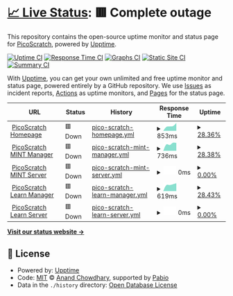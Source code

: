 # [📈 Live Status](https://status.picoscratch.de): <!--live status--> **🟥 Complete outage**

This repository contains the open-source uptime monitor and status page for [PicoScratch](https://www.picoscratch.de), powered by [Upptime](https://github.com/upptime/upptime).

[![Uptime CI](https://github.com/picoscratch/upptime/workflows/Uptime%20CI/badge.svg)](https://github.com/picoscratch/upptime/actions?query=workflow%3A%22Uptime+CI%22)
[![Response Time CI](https://github.com/picoscratch/upptime/workflows/Response%20Time%20CI/badge.svg)](https://github.com/picoscratch/upptime/actions?query=workflow%3A%22Response+Time+CI%22)
[![Graphs CI](https://github.com/picoscratch/upptime/workflows/Graphs%20CI/badge.svg)](https://github.com/picoscratch/upptime/actions?query=workflow%3A%22Graphs+CI%22)
[![Static Site CI](https://github.com/picoscratch/upptime/workflows/Static%20Site%20CI/badge.svg)](https://github.com/picoscratch/upptime/actions?query=workflow%3A%22Static+Site+CI%22)
[![Summary CI](https://github.com/picoscratch/upptime/workflows/Summary%20CI/badge.svg)](https://github.com/picoscratch/upptime/actions?query=workflow%3A%22Summary+CI%22)

With [Upptime](https://upptime.js.org), you can get your own unlimited and free uptime monitor and status page, powered entirely by a GitHub repository. We use [Issues](https://github.com/picoscratch/upptime/issues) as incident reports, [Actions](https://github.com/picoscratch/upptime/actions) as uptime monitors, and [Pages](https://status.picoscratch.de) for the status page.

<!--start: status pages-->
<!-- This summary is generated by Upptime (https://github.com/upptime/upptime) -->
<!-- Do not edit this manually, your changes will be overwritten -->
<!-- prettier-ignore -->
| URL | Status | History | Response Time | Uptime |
| --- | ------ | ------- | ------------- | ------ |
| <img alt="" src="https://icons.duckduckgo.com/ip3/www.picoscratch.de.ico" height="13"> [PicoScratch Homepage](https://www.picoscratch.de) | 🟥 Down | [pico-scratch-homepage.yml](https://github.com/picoscratch/upptime/commits/HEAD/history/pico-scratch-homepage.yml) | <details><summary><img alt="Response time graph" src="./graphs/pico-scratch-homepage/response-time-week.png" height="20"> 853ms</summary><br><a href="https://status.picoscratch.de/history/pico-scratch-homepage"><img alt="Response time 893" src="https://img.shields.io/endpoint?url=https%3A%2F%2Fraw.githubusercontent.com%2Fpicoscratch%2Fupptime%2FHEAD%2Fapi%2Fpico-scratch-homepage%2Fresponse-time.json"></a><br><a href="https://status.picoscratch.de/history/pico-scratch-homepage"><img alt="24-hour response time 939" src="https://img.shields.io/endpoint?url=https%3A%2F%2Fraw.githubusercontent.com%2Fpicoscratch%2Fupptime%2FHEAD%2Fapi%2Fpico-scratch-homepage%2Fresponse-time-day.json"></a><br><a href="https://status.picoscratch.de/history/pico-scratch-homepage"><img alt="7-day response time 853" src="https://img.shields.io/endpoint?url=https%3A%2F%2Fraw.githubusercontent.com%2Fpicoscratch%2Fupptime%2FHEAD%2Fapi%2Fpico-scratch-homepage%2Fresponse-time-week.json"></a><br><a href="https://status.picoscratch.de/history/pico-scratch-homepage"><img alt="30-day response time 905" src="https://img.shields.io/endpoint?url=https%3A%2F%2Fraw.githubusercontent.com%2Fpicoscratch%2Fupptime%2FHEAD%2Fapi%2Fpico-scratch-homepage%2Fresponse-time-month.json"></a><br><a href="https://status.picoscratch.de/history/pico-scratch-homepage"><img alt="1-year response time 893" src="https://img.shields.io/endpoint?url=https%3A%2F%2Fraw.githubusercontent.com%2Fpicoscratch%2Fupptime%2FHEAD%2Fapi%2Fpico-scratch-homepage%2Fresponse-time-year.json"></a></details> | <details><summary><a href="https://status.picoscratch.de/history/pico-scratch-homepage">28.36%</a></summary><a href="https://status.picoscratch.de/history/pico-scratch-homepage"><img alt="All-time uptime 79.69%" src="https://img.shields.io/endpoint?url=https%3A%2F%2Fraw.githubusercontent.com%2Fpicoscratch%2Fupptime%2FHEAD%2Fapi%2Fpico-scratch-homepage%2Fuptime.json"></a><br><a href="https://status.picoscratch.de/history/pico-scratch-homepage"><img alt="24-hour uptime 35.71%" src="https://img.shields.io/endpoint?url=https%3A%2F%2Fraw.githubusercontent.com%2Fpicoscratch%2Fupptime%2FHEAD%2Fapi%2Fpico-scratch-homepage%2Fuptime-day.json"></a><br><a href="https://status.picoscratch.de/history/pico-scratch-homepage"><img alt="7-day uptime 28.36%" src="https://img.shields.io/endpoint?url=https%3A%2F%2Fraw.githubusercontent.com%2Fpicoscratch%2Fupptime%2FHEAD%2Fapi%2Fpico-scratch-homepage%2Fuptime-week.json"></a><br><a href="https://status.picoscratch.de/history/pico-scratch-homepage"><img alt="30-day uptime 11.60%" src="https://img.shields.io/endpoint?url=https%3A%2F%2Fraw.githubusercontent.com%2Fpicoscratch%2Fupptime%2FHEAD%2Fapi%2Fpico-scratch-homepage%2Fuptime-month.json"></a><br><a href="https://status.picoscratch.de/history/pico-scratch-homepage"><img alt="1-year uptime 79.69%" src="https://img.shields.io/endpoint?url=https%3A%2F%2Fraw.githubusercontent.com%2Fpicoscratch%2Fupptime%2FHEAD%2Fapi%2Fpico-scratch-homepage%2Fuptime-year.json"></a></details>
| <img alt="" src="https://icons.duckduckgo.com/ip3/mint.picoscratch.de.ico" height="13"> [PicoScratch MINT Manager](https://mint.picoscratch.de) | 🟥 Down | [pico-scratch-mint-manager.yml](https://github.com/picoscratch/upptime/commits/HEAD/history/pico-scratch-mint-manager.yml) | <details><summary><img alt="Response time graph" src="./graphs/pico-scratch-mint-manager/response-time-week.png" height="20"> 736ms</summary><br><a href="https://status.picoscratch.de/history/pico-scratch-mint-manager"><img alt="Response time 865" src="https://img.shields.io/endpoint?url=https%3A%2F%2Fraw.githubusercontent.com%2Fpicoscratch%2Fupptime%2FHEAD%2Fapi%2Fpico-scratch-mint-manager%2Fresponse-time.json"></a><br><a href="https://status.picoscratch.de/history/pico-scratch-mint-manager"><img alt="24-hour response time 794" src="https://img.shields.io/endpoint?url=https%3A%2F%2Fraw.githubusercontent.com%2Fpicoscratch%2Fupptime%2FHEAD%2Fapi%2Fpico-scratch-mint-manager%2Fresponse-time-day.json"></a><br><a href="https://status.picoscratch.de/history/pico-scratch-mint-manager"><img alt="7-day response time 736" src="https://img.shields.io/endpoint?url=https%3A%2F%2Fraw.githubusercontent.com%2Fpicoscratch%2Fupptime%2FHEAD%2Fapi%2Fpico-scratch-mint-manager%2Fresponse-time-week.json"></a><br><a href="https://status.picoscratch.de/history/pico-scratch-mint-manager"><img alt="30-day response time 734" src="https://img.shields.io/endpoint?url=https%3A%2F%2Fraw.githubusercontent.com%2Fpicoscratch%2Fupptime%2FHEAD%2Fapi%2Fpico-scratch-mint-manager%2Fresponse-time-month.json"></a><br><a href="https://status.picoscratch.de/history/pico-scratch-mint-manager"><img alt="1-year response time 865" src="https://img.shields.io/endpoint?url=https%3A%2F%2Fraw.githubusercontent.com%2Fpicoscratch%2Fupptime%2FHEAD%2Fapi%2Fpico-scratch-mint-manager%2Fresponse-time-year.json"></a></details> | <details><summary><a href="https://status.picoscratch.de/history/pico-scratch-mint-manager">28.38%</a></summary><a href="https://status.picoscratch.de/history/pico-scratch-mint-manager"><img alt="All-time uptime 79.68%" src="https://img.shields.io/endpoint?url=https%3A%2F%2Fraw.githubusercontent.com%2Fpicoscratch%2Fupptime%2FHEAD%2Fapi%2Fpico-scratch-mint-manager%2Fuptime.json"></a><br><a href="https://status.picoscratch.de/history/pico-scratch-mint-manager"><img alt="24-hour uptime 35.75%" src="https://img.shields.io/endpoint?url=https%3A%2F%2Fraw.githubusercontent.com%2Fpicoscratch%2Fupptime%2FHEAD%2Fapi%2Fpico-scratch-mint-manager%2Fuptime-day.json"></a><br><a href="https://status.picoscratch.de/history/pico-scratch-mint-manager"><img alt="7-day uptime 28.38%" src="https://img.shields.io/endpoint?url=https%3A%2F%2Fraw.githubusercontent.com%2Fpicoscratch%2Fupptime%2FHEAD%2Fapi%2Fpico-scratch-mint-manager%2Fuptime-week.json"></a><br><a href="https://status.picoscratch.de/history/pico-scratch-mint-manager"><img alt="30-day uptime 11.61%" src="https://img.shields.io/endpoint?url=https%3A%2F%2Fraw.githubusercontent.com%2Fpicoscratch%2Fupptime%2FHEAD%2Fapi%2Fpico-scratch-mint-manager%2Fuptime-month.json"></a><br><a href="https://status.picoscratch.de/history/pico-scratch-mint-manager"><img alt="1-year uptime 79.68%" src="https://img.shields.io/endpoint?url=https%3A%2F%2Fraw.githubusercontent.com%2Fpicoscratch%2Fupptime%2FHEAD%2Fapi%2Fpico-scratch-mint-manager%2Fuptime-year.json"></a></details>
| <img alt="" src="https://icons.duckduckgo.com/ip3/mintsrv.picoscratch.de.ico" height="13"> [PicoScratch MINT Server](https://mintsrv.picoscratch.de) | 🟥 Down | [pico-scratch-mint-server.yml](https://github.com/picoscratch/upptime/commits/HEAD/history/pico-scratch-mint-server.yml) | <details><summary><img alt="Response time graph" src="./graphs/pico-scratch-mint-server/response-time-week.png" height="20"> 0ms</summary><br><a href="https://status.picoscratch.de/history/pico-scratch-mint-server"><img alt="Response time 793" src="https://img.shields.io/endpoint?url=https%3A%2F%2Fraw.githubusercontent.com%2Fpicoscratch%2Fupptime%2FHEAD%2Fapi%2Fpico-scratch-mint-server%2Fresponse-time.json"></a><br><a href="https://status.picoscratch.de/history/pico-scratch-mint-server"><img alt="24-hour response time 0" src="https://img.shields.io/endpoint?url=https%3A%2F%2Fraw.githubusercontent.com%2Fpicoscratch%2Fupptime%2FHEAD%2Fapi%2Fpico-scratch-mint-server%2Fresponse-time-day.json"></a><br><a href="https://status.picoscratch.de/history/pico-scratch-mint-server"><img alt="7-day response time 0" src="https://img.shields.io/endpoint?url=https%3A%2F%2Fraw.githubusercontent.com%2Fpicoscratch%2Fupptime%2FHEAD%2Fapi%2Fpico-scratch-mint-server%2Fresponse-time-week.json"></a><br><a href="https://status.picoscratch.de/history/pico-scratch-mint-server"><img alt="30-day response time 0" src="https://img.shields.io/endpoint?url=https%3A%2F%2Fraw.githubusercontent.com%2Fpicoscratch%2Fupptime%2FHEAD%2Fapi%2Fpico-scratch-mint-server%2Fresponse-time-month.json"></a><br><a href="https://status.picoscratch.de/history/pico-scratch-mint-server"><img alt="1-year response time 793" src="https://img.shields.io/endpoint?url=https%3A%2F%2Fraw.githubusercontent.com%2Fpicoscratch%2Fupptime%2FHEAD%2Fapi%2Fpico-scratch-mint-server%2Fresponse-time-year.json"></a></details> | <details><summary><a href="https://status.picoscratch.de/history/pico-scratch-mint-server">0.00%</a></summary><a href="https://status.picoscratch.de/history/pico-scratch-mint-server"><img alt="All-time uptime 77.78%" src="https://img.shields.io/endpoint?url=https%3A%2F%2Fraw.githubusercontent.com%2Fpicoscratch%2Fupptime%2FHEAD%2Fapi%2Fpico-scratch-mint-server%2Fuptime.json"></a><br><a href="https://status.picoscratch.de/history/pico-scratch-mint-server"><img alt="24-hour uptime 0.00%" src="https://img.shields.io/endpoint?url=https%3A%2F%2Fraw.githubusercontent.com%2Fpicoscratch%2Fupptime%2FHEAD%2Fapi%2Fpico-scratch-mint-server%2Fuptime-day.json"></a><br><a href="https://status.picoscratch.de/history/pico-scratch-mint-server"><img alt="7-day uptime 0.00%" src="https://img.shields.io/endpoint?url=https%3A%2F%2Fraw.githubusercontent.com%2Fpicoscratch%2Fupptime%2FHEAD%2Fapi%2Fpico-scratch-mint-server%2Fuptime-week.json"></a><br><a href="https://status.picoscratch.de/history/pico-scratch-mint-server"><img alt="30-day uptime 0.00%" src="https://img.shields.io/endpoint?url=https%3A%2F%2Fraw.githubusercontent.com%2Fpicoscratch%2Fupptime%2FHEAD%2Fapi%2Fpico-scratch-mint-server%2Fuptime-month.json"></a><br><a href="https://status.picoscratch.de/history/pico-scratch-mint-server"><img alt="1-year uptime 77.78%" src="https://img.shields.io/endpoint?url=https%3A%2F%2Fraw.githubusercontent.com%2Fpicoscratch%2Fupptime%2FHEAD%2Fapi%2Fpico-scratch-mint-server%2Fuptime-year.json"></a></details>
| <img alt="" src="https://icons.duckduckgo.com/ip3/manager.picoscratch.de.ico" height="13"> [PicoScratch Learn Manager](https://manager.picoscratch.de) | 🟥 Down | [pico-scratch-learn-manager.yml](https://github.com/picoscratch/upptime/commits/HEAD/history/pico-scratch-learn-manager.yml) | <details><summary><img alt="Response time graph" src="./graphs/pico-scratch-learn-manager/response-time-week.png" height="20"> 619ms</summary><br><a href="https://status.picoscratch.de/history/pico-scratch-learn-manager"><img alt="Response time 734" src="https://img.shields.io/endpoint?url=https%3A%2F%2Fraw.githubusercontent.com%2Fpicoscratch%2Fupptime%2FHEAD%2Fapi%2Fpico-scratch-learn-manager%2Fresponse-time.json"></a><br><a href="https://status.picoscratch.de/history/pico-scratch-learn-manager"><img alt="24-hour response time 661" src="https://img.shields.io/endpoint?url=https%3A%2F%2Fraw.githubusercontent.com%2Fpicoscratch%2Fupptime%2FHEAD%2Fapi%2Fpico-scratch-learn-manager%2Fresponse-time-day.json"></a><br><a href="https://status.picoscratch.de/history/pico-scratch-learn-manager"><img alt="7-day response time 619" src="https://img.shields.io/endpoint?url=https%3A%2F%2Fraw.githubusercontent.com%2Fpicoscratch%2Fupptime%2FHEAD%2Fapi%2Fpico-scratch-learn-manager%2Fresponse-time-week.json"></a><br><a href="https://status.picoscratch.de/history/pico-scratch-learn-manager"><img alt="30-day response time 621" src="https://img.shields.io/endpoint?url=https%3A%2F%2Fraw.githubusercontent.com%2Fpicoscratch%2Fupptime%2FHEAD%2Fapi%2Fpico-scratch-learn-manager%2Fresponse-time-month.json"></a><br><a href="https://status.picoscratch.de/history/pico-scratch-learn-manager"><img alt="1-year response time 734" src="https://img.shields.io/endpoint?url=https%3A%2F%2Fraw.githubusercontent.com%2Fpicoscratch%2Fupptime%2FHEAD%2Fapi%2Fpico-scratch-learn-manager%2Fresponse-time-year.json"></a></details> | <details><summary><a href="https://status.picoscratch.de/history/pico-scratch-learn-manager">28.43%</a></summary><a href="https://status.picoscratch.de/history/pico-scratch-learn-manager"><img alt="All-time uptime 79.66%" src="https://img.shields.io/endpoint?url=https%3A%2F%2Fraw.githubusercontent.com%2Fpicoscratch%2Fupptime%2FHEAD%2Fapi%2Fpico-scratch-learn-manager%2Fuptime.json"></a><br><a href="https://status.picoscratch.de/history/pico-scratch-learn-manager"><img alt="24-hour uptime 35.81%" src="https://img.shields.io/endpoint?url=https%3A%2F%2Fraw.githubusercontent.com%2Fpicoscratch%2Fupptime%2FHEAD%2Fapi%2Fpico-scratch-learn-manager%2Fuptime-day.json"></a><br><a href="https://status.picoscratch.de/history/pico-scratch-learn-manager"><img alt="7-day uptime 28.43%" src="https://img.shields.io/endpoint?url=https%3A%2F%2Fraw.githubusercontent.com%2Fpicoscratch%2Fupptime%2FHEAD%2Fapi%2Fpico-scratch-learn-manager%2Fuptime-week.json"></a><br><a href="https://status.picoscratch.de/history/pico-scratch-learn-manager"><img alt="30-day uptime 11.64%" src="https://img.shields.io/endpoint?url=https%3A%2F%2Fraw.githubusercontent.com%2Fpicoscratch%2Fupptime%2FHEAD%2Fapi%2Fpico-scratch-learn-manager%2Fuptime-month.json"></a><br><a href="https://status.picoscratch.de/history/pico-scratch-learn-manager"><img alt="1-year uptime 79.66%" src="https://img.shields.io/endpoint?url=https%3A%2F%2Fraw.githubusercontent.com%2Fpicoscratch%2Fupptime%2FHEAD%2Fapi%2Fpico-scratch-learn-manager%2Fuptime-year.json"></a></details>
| <img alt="" src="https://icons.duckduckgo.com/ip3/server.picoscratch.de.ico" height="13"> [PicoScratch Learn Server](https://server.picoscratch.de) | 🟥 Down | [pico-scratch-learn-server.yml](https://github.com/picoscratch/upptime/commits/HEAD/history/pico-scratch-learn-server.yml) | <details><summary><img alt="Response time graph" src="./graphs/pico-scratch-learn-server/response-time-week.png" height="20"> 0ms</summary><br><a href="https://status.picoscratch.de/history/pico-scratch-learn-server"><img alt="Response time 813" src="https://img.shields.io/endpoint?url=https%3A%2F%2Fraw.githubusercontent.com%2Fpicoscratch%2Fupptime%2FHEAD%2Fapi%2Fpico-scratch-learn-server%2Fresponse-time.json"></a><br><a href="https://status.picoscratch.de/history/pico-scratch-learn-server"><img alt="24-hour response time 0" src="https://img.shields.io/endpoint?url=https%3A%2F%2Fraw.githubusercontent.com%2Fpicoscratch%2Fupptime%2FHEAD%2Fapi%2Fpico-scratch-learn-server%2Fresponse-time-day.json"></a><br><a href="https://status.picoscratch.de/history/pico-scratch-learn-server"><img alt="7-day response time 0" src="https://img.shields.io/endpoint?url=https%3A%2F%2Fraw.githubusercontent.com%2Fpicoscratch%2Fupptime%2FHEAD%2Fapi%2Fpico-scratch-learn-server%2Fresponse-time-week.json"></a><br><a href="https://status.picoscratch.de/history/pico-scratch-learn-server"><img alt="30-day response time 0" src="https://img.shields.io/endpoint?url=https%3A%2F%2Fraw.githubusercontent.com%2Fpicoscratch%2Fupptime%2FHEAD%2Fapi%2Fpico-scratch-learn-server%2Fresponse-time-month.json"></a><br><a href="https://status.picoscratch.de/history/pico-scratch-learn-server"><img alt="1-year response time 813" src="https://img.shields.io/endpoint?url=https%3A%2F%2Fraw.githubusercontent.com%2Fpicoscratch%2Fupptime%2FHEAD%2Fapi%2Fpico-scratch-learn-server%2Fresponse-time-year.json"></a></details> | <details><summary><a href="https://status.picoscratch.de/history/pico-scratch-learn-server">0.00%</a></summary><a href="https://status.picoscratch.de/history/pico-scratch-learn-server"><img alt="All-time uptime 78.15%" src="https://img.shields.io/endpoint?url=https%3A%2F%2Fraw.githubusercontent.com%2Fpicoscratch%2Fupptime%2FHEAD%2Fapi%2Fpico-scratch-learn-server%2Fuptime.json"></a><br><a href="https://status.picoscratch.de/history/pico-scratch-learn-server"><img alt="24-hour uptime 0.00%" src="https://img.shields.io/endpoint?url=https%3A%2F%2Fraw.githubusercontent.com%2Fpicoscratch%2Fupptime%2FHEAD%2Fapi%2Fpico-scratch-learn-server%2Fuptime-day.json"></a><br><a href="https://status.picoscratch.de/history/pico-scratch-learn-server"><img alt="7-day uptime 0.00%" src="https://img.shields.io/endpoint?url=https%3A%2F%2Fraw.githubusercontent.com%2Fpicoscratch%2Fupptime%2FHEAD%2Fapi%2Fpico-scratch-learn-server%2Fuptime-week.json"></a><br><a href="https://status.picoscratch.de/history/pico-scratch-learn-server"><img alt="30-day uptime 0.00%" src="https://img.shields.io/endpoint?url=https%3A%2F%2Fraw.githubusercontent.com%2Fpicoscratch%2Fupptime%2FHEAD%2Fapi%2Fpico-scratch-learn-server%2Fuptime-month.json"></a><br><a href="https://status.picoscratch.de/history/pico-scratch-learn-server"><img alt="1-year uptime 78.15%" src="https://img.shields.io/endpoint?url=https%3A%2F%2Fraw.githubusercontent.com%2Fpicoscratch%2Fupptime%2FHEAD%2Fapi%2Fpico-scratch-learn-server%2Fuptime-year.json"></a></details>

<!--end: status pages-->

[**Visit our status website →**](https://status.picoscratch.de)

## 📄 License

- Powered by: [Upptime](https://github.com/upptime/upptime)
- Code: [MIT](./LICENSE) © [Anand Chowdhary](https://anandchowdhary.com), supported by [Pabio](https://pabio.com)
- Data in the `./history` directory: [Open Database License](https://opendatacommons.org/licenses/odbl/1-0/)
